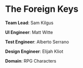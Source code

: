 The Foreign Keys
================

**Team Lead**: Sam Kilgus

**UI Engineer**: Matt Witte

**Test Engineer**: Alberto Serrano

**Design Engineer**: Elijah Kliot

**Domain**: RPG Characters
